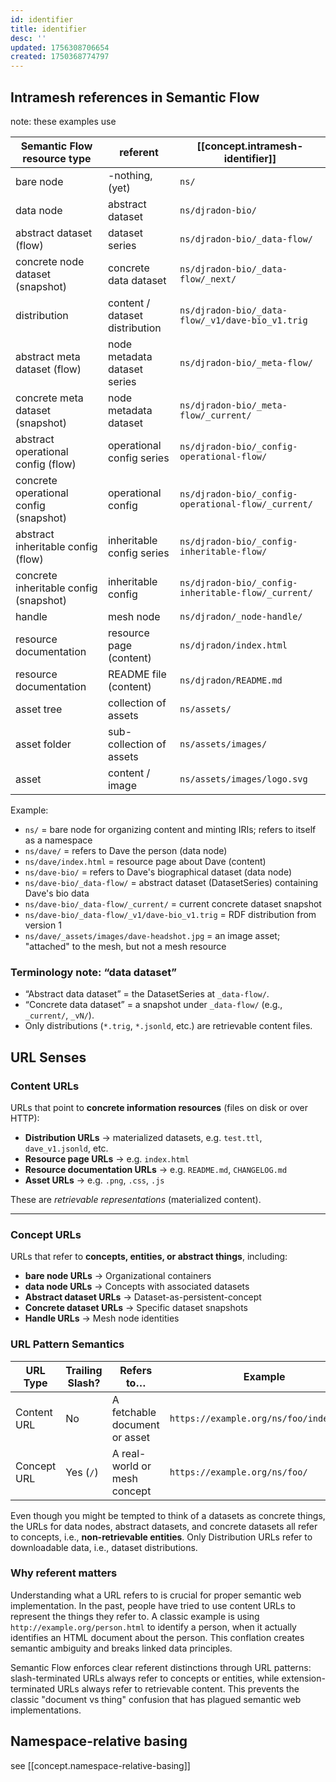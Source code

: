 ```yaml
---
id: identifier
title: identifier
desc: ''
updated: 1756308706654
created: 1750368774797
---
```


## Intramesh references in Semantic Flow

note: these examples use 

| Semantic Flow resource type            | referent                       | [[concept.intramesh-identifier]]                    |
| -------------------------------------- | ------------------------------ | --------------------------------------------------- |
| bare node                              | -nothing, (yet)                | `ns/`                                               |
| data node                              | abstract dataset               | `ns/djradon-bio/`                                   |
| abstract dataset (flow)                | dataset series                 | `ns/djradon-bio/_data-flow/`                        |
| concrete node dataset (snapshot)       | concrete data dataset          | `ns/djradon-bio/_data-flow/_next/`                  |
| distribution                           | content / dataset distribution | `ns/djradon-bio/_data-flow/_v1/dave-bio_v1.trig`    |
| abstract meta dataset (flow)           | node metadata dataset series   | `ns/djradon-bio/_meta-flow/`                        |
| concrete meta dataset (snapshot)       | node metadata dataset          | `ns/djradon-bio/_meta-flow/_current/`               |
| abstract operational config (flow)     | operational config series      | `ns/djradon-bio/_config-operational-flow/`          |
| concrete operational config (snapshot) | operational config             | `ns/djradon-bio/_config-operational-flow/_current/` |
| abstract inheritable config (flow)     | inheritable config series      | `ns/djradon-bio/_config-inheritable-flow/`          |
| concrete inheritable config (snapshot) | inheritable config             | `ns/djradon-bio/_config-inheritable-flow/_current/` |
| handle                                 | mesh node                      | `ns/djradon/_node-handle/`                          |
| resource documentation                 | resource page (content)        | `ns/djradon/index.html`                             |
| resource documentation                 | README file (content)          | `ns/djradon/README.md`                              |
| asset tree                             | collection of assets           | `ns/assets/`                                        |
| asset folder                           | sub-collection of assets       | `ns/assets/images/`                                 |
| asset                                  | content / image                | `ns/assets/images/logo.svg`                         |


Example:
- `ns/` = bare node for organizing content and minting IRIs; refers to itself as a namespace
- `ns/dave/` = refers to Dave the person (data node)
- `ns/dave/index.html` = resource page about Dave (content)
- `ns/dave-bio/` = refers to Dave's biographical dataset (data node)
- `ns/dave-bio/_data-flow/` = abstract dataset (DatasetSeries) containing Dave's bio data
- `ns/dave-bio/_data-flow/_current/` = current concrete dataset snapshot
- `ns/dave-bio/_data-flow/_v1/dave-bio_v1.trig` = RDF distribution from version 1
- `ns/dave/_assets/images/dave-headshot.jpg` = an image asset; "attached" to the mesh, but not a mesh resource

### Terminology note: “data dataset”

- “Abstract data dataset” = the DatasetSeries at `_data-flow/`.
- “Concrete data dataset” = a snapshot under `_data-flow/` (e.g., `_current/`, `_vN/`).
- Only distributions (`*.trig`, `*.jsonld`, etc.) are retrievable content files.


## URL Senses

### **Content URLs**

URLs that point to **concrete information resources** (files on disk or over HTTP):

* **Distribution URLs** → materialized datasets, e.g. `test.ttl`, `dave_v1.jsonld`, etc.
* **Resource page URLs** → e.g. `index.html`
* **Resource documentation URLs** → e.g. `README.md`, `CHANGELOG.md`
* **Asset URLs** → e.g. `.png`, `.css`, `.js`

These are *retrievable representations* (materialized content).

---

### **Concept URLs**

URLs that refer to **concepts, entities, or abstract things**, including:

* **bare node URLs** → Organizational containers
* **data node URLs** → Concepts with associated datasets
* **Abstract dataset URLs** → Dataset-as-persistent-concept
* **Concrete dataset URLs** → Specific dataset snapshots
* **Handle URLs** → Mesh node identities


### URL Pattern Semantics

| URL Type    | Trailing Slash? | Refers to…                    | Example                                 |
| ----------- | --------------- | ----------------------------- | --------------------------------------- |
| Content URL | No              | A fetchable document or asset | `https://example.org/ns/foo/index.html` |
| Concept URL | Yes (`/`)       | A real-world or mesh concept  | `https://example.org/ns/foo/`           |

Even though you might be tempted to think of a datasets as concrete things, the URLs for data nodes, abstract datasets, and concrete datasets all refer to concepts, i.e., **non-retrievable entities**. Only Distribution URLs refer to downloadable data, i.e., dataset distributions.

### Why referent matters

Understanding what a URL refers to is crucial for proper semantic web implementation. In the past, people have tried to use content URLs to represent the things they refer to. A classic example is using `http://example.org/person.html` to identify a person, when it actually identifies an HTML document about the person. This conflation creates semantic ambiguity and breaks linked data principles.

Semantic Flow enforces clear referent distinctions through URL patterns: slash-terminated URLs always refer to concepts or entities, while extension-terminated URLs always refer to retrievable content. This prevents the classic "document vs thing" confusion that has plagued semantic web implementations.

## Namespace-relative basing

see [[concept.namespace-relative-basing]]
